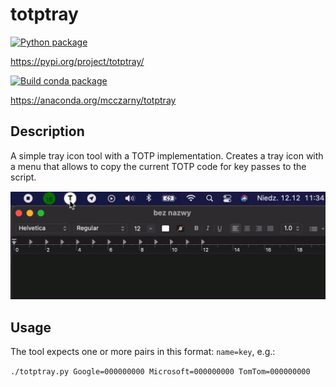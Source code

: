 # totptray

[![Python package](https://github.com/McCzarny/totptray/actions/workflows/python-package.yml/badge.svg)](https://github.com/McCzarny/totptray/actions/workflows/python-package.yml)

https://pypi.org/project/totptray/

[![Build conda package](https://github.com/McCzarny/totptray/actions/workflows/conda-build.yml/badge.svg)](https://github.com/McCzarny/totptray/actions/workflows/conda-build.yml)

https://anaconda.org/mcczarny/totptray

## Description

A simple tray icon tool with a TOTP implementation. Creates a tray icon with a menu that allows to copy the current TOTP code for key passes to the script.

![Usage](/assets/usage.gif?raw=true)
## Usage
The tool expects one or more pairs in this format: `name=key`, e.g.:

```./totptray.py Google=000000000 Microsoft=000000000 TomTom=000000000```
